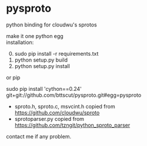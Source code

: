 # pysproto
python binding for cloudwu's sprotos

make it one python egg<br>
installation:

0. sudo pip install -r requirements.txt
1. python setup.py build
2. python setup.py install

or pip

 sudo pip install 'cython==0.24' git+git://github.com/bttscut/pysproto.git#egg=pysproto 

- sproto.h, sproto.c, msvcint.h copied from https://github.com/cloudwu/sproto
- sprotoparser.py copied from https://github.com/tzngit/python_sproto_parser

contact me if any problem.
